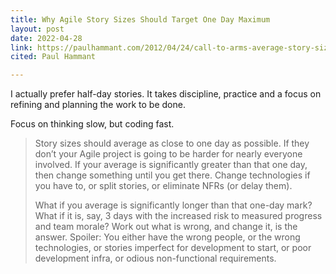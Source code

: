 ```yaml
---
title: Why Agile Story Sizes Should Target One Day Maximum
layout: post
date: 2022-04-28
link: https://paulhammant.com/2012/04/24/call-to-arms-average-story-sizes-of-one-day/
cited: Paul Hammant

---
```


I actually prefer half-day stories. It takes discipline, practice and a focus on refining and planning the work to be done.

Focus on thinking slow, but coding fast.

>Story sizes should average as close to one day as possible. If they don’t your Agile project is going to be harder for nearly everyone involved. If your average is significantly greater than that one day, then change something until you get there. Change technologies if you have to, or split stories, or eliminate NFRs (or delay them).
>
>What if you average is significantly longer than that one-day mark? What if it is, say, 3 days with the increased risk to measured progress and team morale? Work out what is wrong, and change it, is the answer. Spoiler: You either have the wrong people, or the wrong technologies, or stories imperfect
for development to start, or poor development infra, or odious non-functional requirements.
